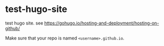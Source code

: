 # test-hugo-site
test hugo site. see https://gohugo.io/hosting-and-deployment/hosting-on-github/

Make sure that your repo is named `<username>.github.io`.
